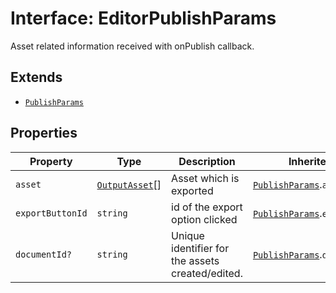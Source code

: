 # Interface: EditorPublishParams

Asset related information received with onPublish callback.

## Extends

- [`PublishParams`](../../publish-params-types/interfaces/publish-params.md)

## Properties

| Property | Type | Description | Inherited from |
| ------ | ------ | ------ | ------ |
| `asset` | [`OutputAsset`](../../asset-types/interfaces/output-asset.md)[] | Asset which is exported | [`PublishParams`](../../publish-params-types/interfaces/publish-params.md).`asset` |
| `exportButtonId` | `string` | id of the export option clicked | [`PublishParams`](../../publish-params-types/interfaces/publish-params.md).`exportButtonId` |
| `documentId?` | `string` | Unique identifier for the assets created/edited. | [`PublishParams`](../../publish-params-types/interfaces/publish-params.md).`documentId` |
